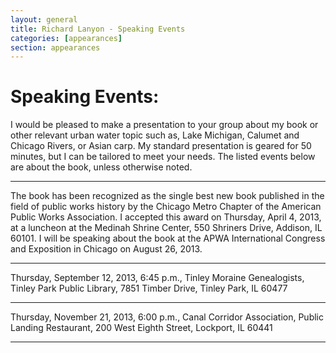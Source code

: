 ```yaml
---
layout: general
title: Richard Lanyon - Speaking Events
categories: [appearances]
section: appearances
---
```


# Speaking Events:
I would be pleased to make a presentation to your group about my book or other relevant urban water topic such as, Lake Michigan, Calumet and Chicago Rivers, or Asian carp. My standard presentation is geared for 50 minutes, but I can be tailored to meet your needs. The listed events below are about the book, unless otherwise noted.

----

The book has been recognized as the single best new book published in the field of public works history by the Chicago Metro Chapter of the American Public Works Association. I accepted this award on Thursday, April 4, 2013, at a luncheon at the Medinah Shrine Center, 550 Shriners Drive, Addison, IL 60101. I will be speaking about the book at the APWA International Congress and Exposition in Chicago on August 26, 2013.


----

Thursday, September 12, 2013, 6:45 p.m., Tinley Moraine Genealogists, Tinley Park Public Library, 7851 Timber Drive, Tinley Park, IL 60477

----

Thursday, November 21, 2013, 6:00 p.m., Canal Corridor Association, Public Landing Restaurant, 200 West Eighth Street, Lockport, IL 60441

----
